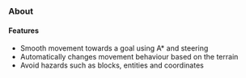 ### About
#### Features
- Smooth movement towards a goal using A* and steering
- Automatically changes movement behaviour based on the terrain
- Avoid hazards such as blocks, entities and coordinates
